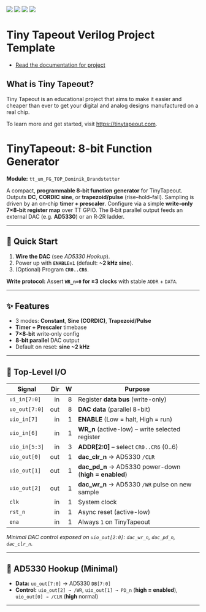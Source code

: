 ![](../../workflows/gds/badge.svg) ![](../../workflows/docs/badge.svg) ![](../../workflows/test/badge.svg) ![](../../workflows/fpga/badge.svg)

# Tiny Tapeout Verilog Project Template

- [Read the documentation for project](docs/info.md)

## What is Tiny Tapeout?

Tiny Tapeout is an educational project that aims to make it easier and cheaper than ever to get your digital and analog designs manufactured on a real chip.

To learn more and get started, visit https://tinytapeout.com.

# TinyTapeout: 8-bit Function Generator
**Module:** `tt_um_FG_TOP_Dominik_Brandstetter`

A compact, **programmable 8‑bit function generator** for TinyTapeout. Outputs **DC**, **CORDIC sine**, or **trapezoid/pulse** (rise–hold–fall). Sampling is driven by an on‑chip **timer + prescaler**. Configure via a simple **write‑only 7×8‑bit register map** over TT GPIO. The 8‑bit parallel output feeds an external DAC (e.g. **AD5330**) or an R‑2R ladder.

---

## 🚀 Quick Start
1. **Wire the DAC** (see *AD5330 Hookup*).
2. Power up with **`ENABLE=1`** (default: **~2 kHz sine**).
3. (Optional) Program **`CR0..CR6`**.

**Write protocol:** Assert **`WR_n=0` for ≥3 clocks** with stable `ADDR` + `DATA`.

---

## ✨ Features
- 3 modes: **Constant**, **Sine (CORDIC)**, **Trapezoid/Pulse**
- **Timer + Prescaler** timebase
- **7×8‑bit** write‑only config
- **8‑bit parallel** DAC output
- Default on reset: **sine ~2 kHz**

---

## 🧰 Top‑Level I/O
| Signal         | Dir | W | Purpose |
|---|---:|---:|---|
| `ui_in[7:0]`   | in  | 8 | Register **data bus** (write-only) |
| `uo_out[7:0]`  | out | 8 | **DAC data** (parallel 8-bit) |
| `uio_in[7]`    | in  | 1 | **ENABLE** (Low = halt, High = run) |
| `uio_in[6]`    | in  | 1 | **WR_n** (active-low) – write selected register |
| `uio_in[5:3]`  | in  | 3 | **ADDR[2:0]** – select `CR0..CR6` (0..6) |
| `uio_out[0]`   | out | 1 | **dac_clr_n** → AD5330 `/CLR` |
| `uio_out[1]`   | out | 1 | **dac_pd_n** → AD5330 power-down (**high = enabled**) |
| `uio_out[2]`   | out | 1 | **dac_wr_n** → AD5330 `/WR` pulse on new sample |
| `clk`          | in  | 1 | System clock |
| `rst_n`        | in  | 1 | Async reset (active-low) |
| `ena`          | in  | 1 | Always `1` on TinyTapeout |

_Minimal DAC control exposed on `uio_out[2:0]`: `dac_wr_n`, `dac_pd_n`, `dac_clr_n`._

---

## 🔌 AD5330 Hookup (Minimal)
- **Data:** `uo_out[7:0]` → AD5330 `DB[7:0]`
- **Control:** `uio_out[2] → /WR`, `uio_out[1] → PD_n` (**high = enabled**), `uio_out[0] → /CLR` (**high** normal)

---
